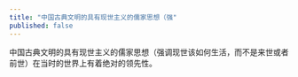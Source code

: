 ```yaml
---
title: "中国古典文明的具有现世主义的儒家思想（强"
published: false
---
```

中国古典文明的具有现世主义的儒家思想（强调现世该如何生活，而不是来世或者前世）在当时的世界上有着绝对的领先性。

